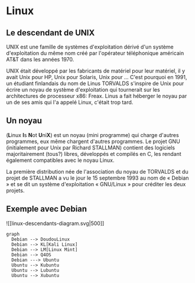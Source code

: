 # Linux

## Le descendant de UNIX
UNIX est une famille de systèmes d'exploitation dérivé d'un système d'exploitation du même nom créé par l'opérateur téléphonique américain AT&T dans les années 1970.

UNIX était développé par les fabricants de matériel pour leur matériel, il y avait Unix pour HP, Unix pour Solaris, Unix pour … C'est pourquoi en 1991, un étudiant finlandais du nom de Linus TORVALDS s'inspire de Unix pour écrire un noyau de système d'exploitation qui tournerait sur les architectures de processeur x86: Freax. Linus a fait héberger le noyau par un de ses amis qui l'a appelé Linux, c'était trop tard.

## Un noyau
(**L**inux **I**s **N**ot **U**ni**X**) est un noyau (mini programme) qui charge d'autres programmes, eux même chargent d'autres programmes. Le projet GNU (initialement pour Unix par Richard STALLMAN) contient des logiciels majoritairement (tous?) libres, développés et compilés en C, les rendant également compatibles avec le noyau Linux.

La première distribution née de l'association du noyau de TORVALDS et du projet de STALLMAN a vu le jour le 15 septembre 1993 au nom de « Debian » et se dit un système d'exploitation « GNU/Linux » pour créditer les deux projets.

## Exemple avec Debian

![[linux-descendants-diagram.svg|500]]

```mermaid
graph
  Debian --> DoudouLinux
  Debian --> KL[Kali Linux]
  Debian --> LM[Linux Mint]
  Debian --> Q4OS
  Debian ---> Ubuntu
  Ubuntu --> Kubuntu
  Ubuntu --> Lubuntu
  Ubuntu --> Xubuntu
```
